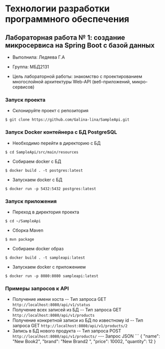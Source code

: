 # Технологии разработки программного обеспечения

## Лабораторная работа № 1: создание микросервиса на Spring Boot с базой данных

-  Выполнила: Ледяева Г.А
-  Группа: МБД2131

-  Цель лабораторной работы: знакомство с проектированием многослойной архитектуры Web-API (веб-приложений, микро-сервисов) 

### Запуск проекта

- Склонируйте проект с репозитория 
```
$ git clone https://github.com/Galina-lina/SampleApi.git

```
### Запуск Docker контейнера с БД PostgreSQL
- Необходимо перейти в директорию с БД
```
$ cd SampleApi/src/main/resources
```
- Собираем docker с БД
```
$ docker build . -t postgres:latest
```
- Запускаем docker с БД
```
$ docker run -p 5432:5432 postgres:latest
```
### Запуск приложения
- Переход в директория проекта 
```
$ cd ~/SampleApi
```
- Сборка Maven 
```
$ mvn package
```
- Собираем docker образ 
```
$ docker build . -t sampleapi:latest
```
- Запускаем docker с приложением 
```
$ docker run -p 8080:8080 sampleapi:latest
```

### Примеры запросов к API
- Получение имени хоста
-- Тип запроса GET ``` http://localhost:8080/api/v1/status ```
- Получение всех записей из БД 
-- Тип запроса GET ``` http://localhost:8080/api/v1/products ```
- Получение конкретной записи из БД по известному id
-- Тип запроса GET ``` http://localhost:8080/api/v1/products/2 ```
- Запись в БД нового продукта
-- Тип запроса POST ``` http://localhost:8080/api/v1/products/ ```
--- Запрос JSON ``` 
{
		"name": "New Book2",
		"brand": "New Brand2 ",
		"price": 10002,
		"quantity": 12
}
```
